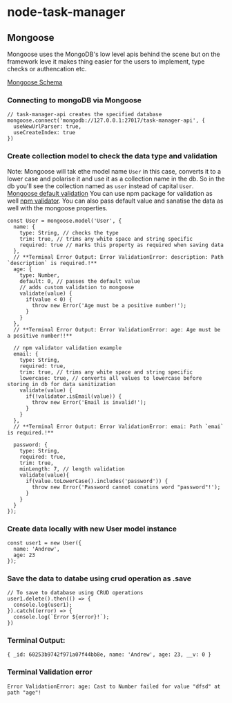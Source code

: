 # node-task-manager

## Mongoose

Mongoose uses the MongoDB's low level apis behind the scene but on the framework leve it makes thing easier for the users to implement, type checks or authencation etc.

[Mongoose Schema](https://mongoosejs.com/docs/guide.html)

### Connecting to mongoDB via Mongoose
```
// task-manager-api creates the specified database
mongoose.connect('mongodb://127.0.0.1:27017/task-manager-api', {
  useNewUrlParser: true,
  useCreateIndex: true
})
```

### Create collection model to check the data type and validation
Note: Mongoose will tak ethe model name `User` in this case, converts it to a lower case and polarise it and use it as a collection name in the db. So in the db you'll see the collection named as `user` instead of capital `User`.
[Mongoose default validation](https://mongoosejs.com/docs/validation.html)
You can use npm package for validation as well [npm validator](https://www.npmjs.com/package/validator).
You can also pass default value and sanatise the data as well with the mongoose properties.
```
const User = mongoose.model('User', {
  name: {
    type: String, // checks the type
    trim: true, // trims any white space and string specific
    required: true // marks this property as required when saving data
  },
  // **Terminal Error Output: Error ValidationError: description: Path `description` is required.!**
  age: {
    type: Number,
    default: 0, // passes the default value
    // adds custom validation to mongoose
    validate(value) {
      if(value < 0) {
        throw new Error('Age must be a positive number!');
      }
    }
  },
  // **Terminal Error Output: Error ValidationError: age: Age must be a positive number!!**

  // npm validator validation example
  email: {
    type: String,
    required: true,
    trim: true, // trims any white space and string specific
    lowercase: true, // converts all values to lowercase before storing in db for data sanitization
    validate(value) {
      if(!validator.isEmail(value)) {
        throw new Error('Email is invalid!');
      }
    }
  },
  // **Terminal Error Output: Error ValidationError: emai: Path `emai` is required.!**

  password: {
    type: String,
    required: true,
    trim: true,
    minLength: 7, // length validation
    validate(value){
      if(value.toLowerCase().includes('password')) {
        throw new Error('Password cannot conatins word "password"!');
      }
    }
  }
});

```

### Create data locally with new User model instance
```
const user1 = new User({
  name: 'Andrew',
  age: 23
});
```

### Save the data to databe using crud operation as .save
```
// To save to database using CRUD operations
user1.delete().then(() => {
  console.log(user1);
}).catch((error) => {
  console.log(`Error ${error}!`);
})
```

### Terminal Output:
```
{ _id: 60253b9742f971a07f44bb8e, name: 'Andrew', age: 23, __v: 0 }
```
### Terminal Validation error
```
Error ValidationError: age: Cast to Number failed for value "dfsd" at path "age"!
```